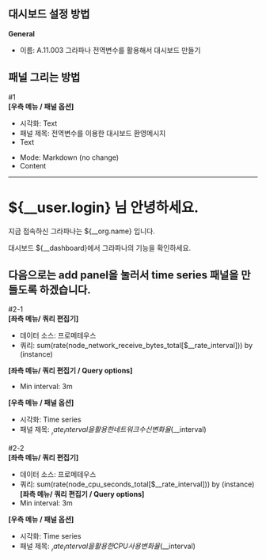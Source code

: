 ## 대시보드 설정 방법 
**General** 
* 이름: A.11.003 그라파나 전역변수를 활용해서 대시보드 만들기

## 패널 그리는 방법 
#1 <br/>
**[우측 메뉴 / 패널 옵션]**
* 시각화: Text
* 패널 제목: 전역변수를 이용한 대시보드 환영메시지
* Text 
 - Mode: Markdown (no change)
 - Content
 ---
 # ${__user.login} 님 안녕하세요.

지금 접속하신 그라파나는 ${__org.name} 입니다.

대시보드 ${__dashboard}에서 그라파나의 기능을 확인하세요.

다음으로는 add panel을 눌러서 time series 패널을 만들도록 하겠습니다.
---  

#2-1 <br/>
**[좌측 메뉴/ 쿼리 편집기]** 
* 데이터 소스: 프로메테우스
* 쿼리: sum(rate(node_network_receive_bytes_total[$__rate_interval])) by (instance)

**[좌측 메뉴/ 쿼리 편집기 / Query options]**
* Min interval: 3m

**[우측 메뉴 / 패널 옵션]**
* 시각화: Time series
* 패널 제목: $__rate_interval을 활용한 네트워크 수신 변화율 ($__interval)

#2-2 <br/>
**[좌측 메뉴/ 쿼리 편집기]** 
* 데이터 소스: 프로메테우스
* 쿼리: sum(rate(node_cpu_seconds_total[$__rate_interval])) by (instance)
**[좌측 메뉴/ 쿼리 편집기 / Query options]**
* Min interval: 3m

**[우측 메뉴 / 패널 옵션]**
* 시각화: Time series
* 패널 제목: $__rate_interval을 활용한 CPU 사용 변화율 ($__interval)